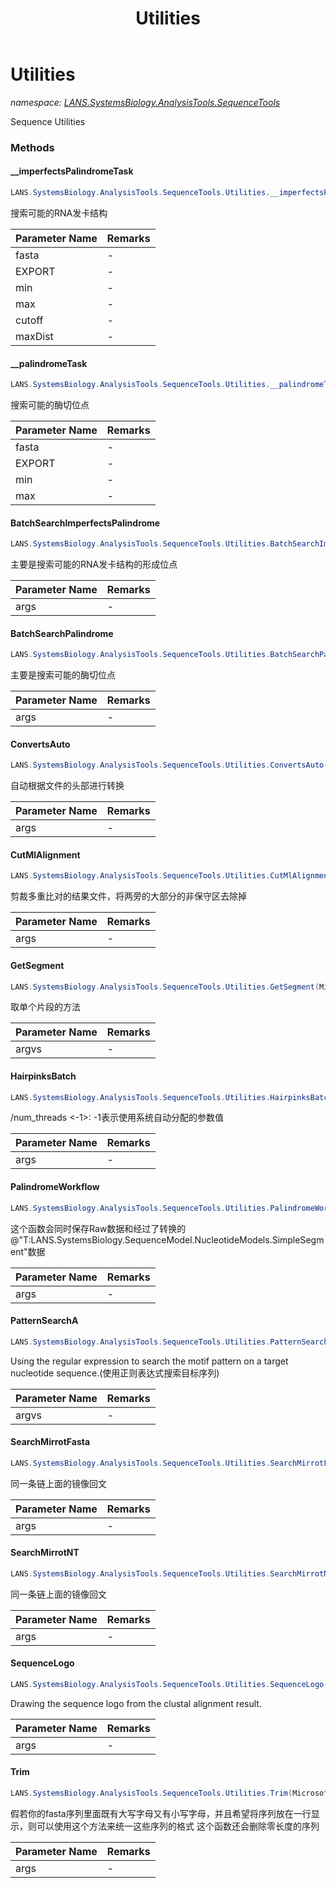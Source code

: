 ﻿---
title: Utilities
---

# Utilities
_namespace: [LANS.SystemsBiology.AnalysisTools.SequenceTools](N-LANS.SystemsBiology.AnalysisTools.SequenceTools.html)_

Sequence Utilities

### Methods

#### __imperfectsPalindromeTask
```csharp
LANS.SystemsBiology.AnalysisTools.SequenceTools.Utilities.__imperfectsPalindromeTask(LANS.SystemsBiology.SequenceModel.FASTA.FastaToken,System.String,System.Int32,System.Int32,System.Double,System.Int32)
```
搜索可能的RNA发卡结构

|Parameter Name|Remarks|
|--------------|-------|
|fasta|-|
|EXPORT|-|
|min|-|
|max|-|
|cutoff|-|
|maxDist|-|


#### __palindromeTask
```csharp
LANS.SystemsBiology.AnalysisTools.SequenceTools.Utilities.__palindromeTask(LANS.SystemsBiology.SequenceModel.FASTA.FastaToken,System.String,System.Int32,System.Int32)
```
搜索可能的酶切位点

|Parameter Name|Remarks|
|--------------|-------|
|fasta|-|
|EXPORT|-|
|min|-|
|max|-|


#### BatchSearchImperfectsPalindrome
```csharp
LANS.SystemsBiology.AnalysisTools.SequenceTools.Utilities.BatchSearchImperfectsPalindrome(Microsoft.VisualBasic.CommandLine.CommandLine)
```
主要是搜索可能的RNA发卡结构的形成位点

|Parameter Name|Remarks|
|--------------|-------|
|args|-|


#### BatchSearchPalindrome
```csharp
LANS.SystemsBiology.AnalysisTools.SequenceTools.Utilities.BatchSearchPalindrome(Microsoft.VisualBasic.CommandLine.CommandLine)
```
主要是搜索可能的酶切位点

|Parameter Name|Remarks|
|--------------|-------|
|args|-|


#### ConvertsAuto
```csharp
LANS.SystemsBiology.AnalysisTools.SequenceTools.Utilities.ConvertsAuto(Microsoft.VisualBasic.CommandLine.CommandLine)
```
自动根据文件的头部进行转换

|Parameter Name|Remarks|
|--------------|-------|
|args|-|


#### CutMlAlignment
```csharp
LANS.SystemsBiology.AnalysisTools.SequenceTools.Utilities.CutMlAlignment(Microsoft.VisualBasic.CommandLine.CommandLine)
```
剪裁多重比对的结果文件，将两旁的大部分的非保守区去除掉

|Parameter Name|Remarks|
|--------------|-------|
|args|-|


#### GetSegment
```csharp
LANS.SystemsBiology.AnalysisTools.SequenceTools.Utilities.GetSegment(Microsoft.VisualBasic.CommandLine.CommandLine)
```
取单个片段的方法

|Parameter Name|Remarks|
|--------------|-------|
|argvs|-|


#### HairpinksBatch
```csharp
LANS.SystemsBiology.AnalysisTools.SequenceTools.Utilities.HairpinksBatch(Microsoft.VisualBasic.CommandLine.CommandLine)
```
/num_threads <-1>: -1表示使用系统自动分配的参数值

|Parameter Name|Remarks|
|--------------|-------|
|args|-|


#### PalindromeWorkflow
```csharp
LANS.SystemsBiology.AnalysisTools.SequenceTools.Utilities.PalindromeWorkflow(Microsoft.VisualBasic.CommandLine.CommandLine)
```
这个函数会同时保存Raw数据和经过了转换的@"T:LANS.SystemsBiology.SequenceModel.NucleotideModels.SimpleSegment"数据

|Parameter Name|Remarks|
|--------------|-------|
|args|-|


#### PatternSearchA
```csharp
LANS.SystemsBiology.AnalysisTools.SequenceTools.Utilities.PatternSearchA(Microsoft.VisualBasic.CommandLine.CommandLine)
```
Using the regular expression to search the motif pattern on a target nucleotide sequence.(使用正则表达式搜索目标序列)

|Parameter Name|Remarks|
|--------------|-------|
|argvs|-|


#### SearchMirrotFasta
```csharp
LANS.SystemsBiology.AnalysisTools.SequenceTools.Utilities.SearchMirrotFasta(Microsoft.VisualBasic.CommandLine.CommandLine)
```
同一条链上面的镜像回文

|Parameter Name|Remarks|
|--------------|-------|
|args|-|


#### SearchMirrotNT
```csharp
LANS.SystemsBiology.AnalysisTools.SequenceTools.Utilities.SearchMirrotNT(Microsoft.VisualBasic.CommandLine.CommandLine)
```
同一条链上面的镜像回文

|Parameter Name|Remarks|
|--------------|-------|
|args|-|


#### SequenceLogo
```csharp
LANS.SystemsBiology.AnalysisTools.SequenceTools.Utilities.SequenceLogo(Microsoft.VisualBasic.CommandLine.CommandLine)
```
Drawing the sequence logo from the clustal alignment result.

|Parameter Name|Remarks|
|--------------|-------|
|args|-|


#### Trim
```csharp
LANS.SystemsBiology.AnalysisTools.SequenceTools.Utilities.Trim(Microsoft.VisualBasic.CommandLine.CommandLine)
```
假若你的fasta序列里面既有大写字母又有小写字母，并且希望将序列放在一行显示，则可以使用这个方法来统一这些序列的格式
 这个函数还会删除零长度的序列

|Parameter Name|Remarks|
|--------------|-------|
|args|-|





